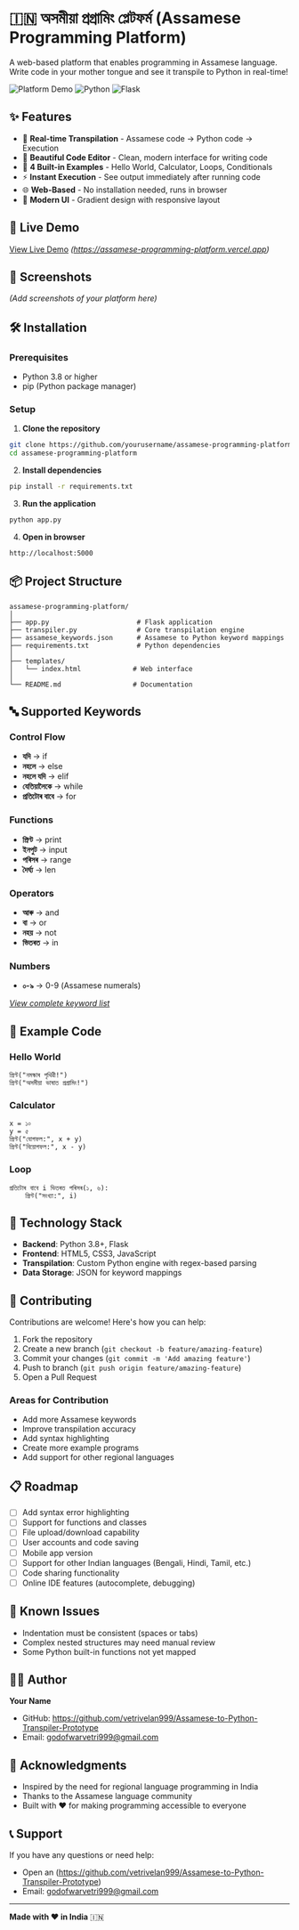 # 🇮🇳 অসমীয়া প্ৰগ্ৰামিং প্লেটফৰ্ম (Assamese Programming Platform)

A web-based platform that enables programming in Assamese language. Write code in your mother tongue and see it transpile to Python in real-time!

![Platform Demo](https://img.shields.io/badge/Language-Assamese-brightgreen) ![Python](https://img.shields.io/badge/Python-3.8+-blue) ![Flask](https://img.shields.io/badge/Flask-3.0+-lightgrey)

## ✨ Features

- 🔄 **Real-time Transpilation** - Assamese code → Python code → Execution
- 📝 **Beautiful Code Editor** - Clean, modern interface for writing code
- 🎯 **4 Built-in Examples** - Hello World, Calculator, Loops, Conditionals
- ⚡ **Instant Execution** - See output immediately after running code
- 🌐 **Web-Based** - No installation needed, runs in browser
- 🎨 **Modern UI** - Gradient design with responsive layout

## 🚀 Live Demo

[View Live Demo](#) *(https://assamese-programming-platform.vercel.app)*

## 📸 Screenshots

*(Add screenshots of your platform here)*

## 🛠️ Installation

### Prerequisites
- Python 3.8 or higher
- pip (Python package manager)

### Setup

1. **Clone the repository**
```bash
git clone https://github.com/yourusername/assamese-programming-platform.git
cd assamese-programming-platform
```

2. **Install dependencies**
```bash
pip install -r requirements.txt
```

3. **Run the application**
```bash
python app.py
```

4. **Open in browser**
```
http://localhost:5000
```

## 📦 Project Structure

```
assamese-programming-platform/
│
├── app.py                      # Flask application
├── transpiler.py               # Core transpilation engine
├── assamese_keywords.json      # Assamese to Python keyword mappings
├── requirements.txt            # Python dependencies
│
├── templates/
│   └── index.html             # Web interface
│
└── README.md                  # Documentation
```

## 🔤 Supported Keywords

### Control Flow
- **যদি** → if
- **নহলে** → else
- **নহলে যদি** → elif
- **যেতিয়ালৈকে** → while
- **প্ৰতিটোৰ বাবে** → for

### Functions
- **প্ৰিণ্ট** → print
- **ইনপুট** → input
- **পৰিসৰ** → range
- **দৈৰ্ঘ্য** → len

### Operators
- **আৰু** → and
- **বা** → or
- **নহয়** → not
- **ভিতৰত** → in

### Numbers
- **০-৯** → 0-9 (Assamese numerals)

*[View complete keyword list](assamese_keywords.json)*

## 📝 Example Code

### Hello World
```assamese
প্ৰিণ্ট("নমস্কাৰ পৃথিৱী!")
প্ৰিণ্ট("অসমীয়া ভাষাত প্ৰগ্ৰামিং!")
```

### Calculator
```assamese
x = ১০
y = ৫
প্ৰিণ্ট("যোগফল:", x + y)
প্ৰিণ্ট("বিয়োগফল:", x - y)
```

### Loop
```assamese
প্ৰতিটোৰ বাবে i ভিতৰত পৰিসৰ(১, ৬):
    প্ৰিণ্ট("সংখ্যা:", i)
```


## 🔧 Technology Stack

- **Backend**: Python 3.8+, Flask
- **Frontend**: HTML5, CSS3, JavaScript
- **Transpilation**: Custom Python engine with regex-based parsing
- **Data Storage**: JSON for keyword mappings

## 🤝 Contributing

Contributions are welcome! Here's how you can help:

1. Fork the repository
2. Create a new branch (`git checkout -b feature/amazing-feature`)
3. Commit your changes (`git commit -m 'Add amazing feature'`)
4. Push to branch (`git push origin feature/amazing-feature`)
5. Open a Pull Request

### Areas for Contribution
- Add more Assamese keywords
- Improve transpilation accuracy
- Add syntax highlighting
- Create more example programs
- Add support for other regional languages

## 📋 Roadmap

- [ ] Add syntax error highlighting
- [ ] Support for functions and classes
- [ ] File upload/download capability
- [ ] User accounts and code saving
- [ ] Mobile app version
- [ ] Support for other Indian languages (Bengali, Hindi, Tamil, etc.)
- [ ] Code sharing functionality
- [ ] Online IDE features (autocomplete, debugging)

## 🐛 Known Issues

- Indentation must be consistent (spaces or tabs)
- Complex nested structures may need manual review
- Some Python built-in functions not yet mapped


## 👨‍💻 Author

**Your Name**
- GitHub: https://github.com/vetrivelan999/Assamese-to-Python-Transpiler-Prototype
- Email: godofwarvetri999@gmail.com

## 🙏 Acknowledgments

- Inspired by the need for regional language programming in India
- Thanks to the Assamese language community
- Built with ❤️ for making programming accessible to everyone

## 📞 Support

If you have any questions or need help:
- Open an (https://github.com/vetrivelan999/Assamese-to-Python-Transpiler-Prototype)
- Email: godofwarvetri999@gmail.com

---

**Made with ❤️ in India** 🇮🇳

